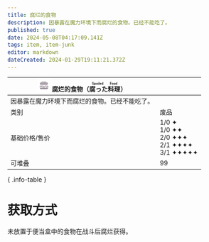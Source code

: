 ```yaml
---
title: 腐烂的食物
description: 因暴露在魔力环境下而腐烂的食物。已经不能吃了。
published: true
date: 2024-05-08T04:17:09.141Z
tags: item, item-junk
editor: markdown
dateCreated: 2024-01-29T19:11:21.372Z
---
```


| <div markdown>![物品图标](/assets/global/items/spoiled_food.png) <span>腐烂的食物（<ruby>腐った料理<rt>Spoiled Food</rt></ruby>）</span></div>||
| - | - |
| 因暴露在魔力环境下而腐烂的食物。已经不能吃了。 ||
| 类别 | 废品 |
| 基础价格/售价 | 1/0 ✦<br>1/0 ✦✦<br>2/0 ✦✦✦<br>2/1 ✦✦✦✦<br>3/1 ✦✦✦✦✦ |
| 可堆叠 | 99 |
{ .info-table }

# 获取方式
未放置于便当盒中的食物在战斗后腐烂获得。